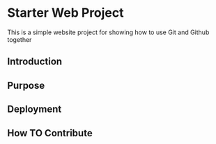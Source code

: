 # Starter Web Project
This is a simple website project for showing how to use Git and Github together
## Introduction
## Purpose
## Deployment
## How TO Contribute